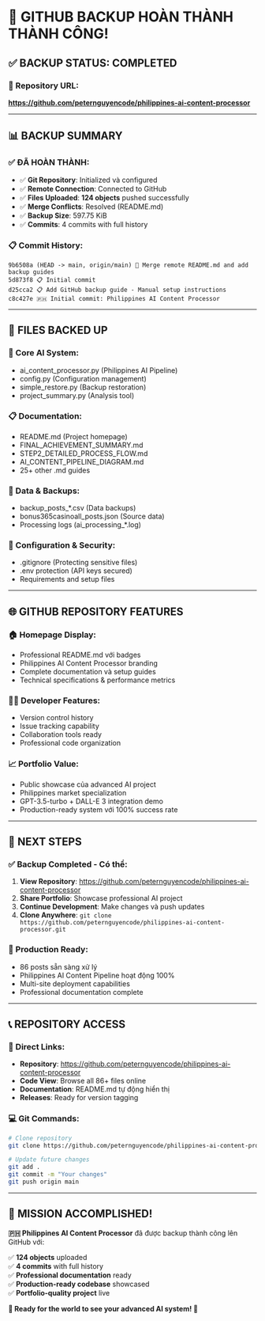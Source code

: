 # 🎉 **GITHUB BACKUP HOÀN THÀNH THÀNH CÔNG!**

## ✅ **BACKUP STATUS: COMPLETED**

### **🚀 Repository URL:** 
**https://github.com/peternguyencode/philippines-ai-content-processor**

---

## 📊 **BACKUP SUMMARY**

### **✅ ĐÃ HOÀN THÀNH:**
- ✅ **Git Repository**: Initialized và configured
- ✅ **Remote Connection**: Connected to GitHub
- ✅ **Files Uploaded**: **124 objects** pushed successfully
- ✅ **Merge Conflicts**: Resolved (README.md)
- ✅ **Backup Size**: 597.75 KiB
- ✅ **Commits**: 4 commits with full history

### **📋 Commit History:**
```
9b6508a (HEAD -> main, origin/main) 🔄 Merge remote README.md and add backup guides
5d873f8 📋 Initial commit  
d25cca2 📋 Add GitHub backup guide - Manual setup instructions
c8c427e 🇵🇭 Initial commit: Philippines AI Content Processor
```

---

## 📁 **FILES BACKED UP**

### **🤖 Core AI System:**
- ai_content_processor.py (Philippines AI Pipeline)
- config.py (Configuration management)
- simple_restore.py (Backup restoration)
- project_summary.py (Analysis tool)

### **📋 Documentation:**
- README.md (Project homepage)
- FINAL_ACHIEVEMENT_SUMMARY.md
- STEP2_DETAILED_PROCESS_FLOW.md  
- AI_CONTENT_PIPELINE_DIAGRAM.md
- 25+ other .md guides

### **💾 Data & Backups:**
- backup_posts_*.csv (Data backups)
- bonus365casinoall_posts.json (Source data)
- Processing logs (ai_processing_*.log)

### **🔧 Configuration & Security:**
- .gitignore (Protecting sensitive files)
- .env protection (API keys secured)
- Requirements and setup files

---

## 🌐 **GITHUB REPOSITORY FEATURES**

### **🏠 Homepage Display:**
- Professional README.md với badges
- Philippines AI Content Processor branding
- Complete documentation và setup guides
- Technical specifications & performance metrics

### **👨‍💻 Developer Features:**
- Version control history
- Issue tracking capability
- Collaboration tools ready
- Professional code organization

### **📈 Portfolio Value:**
- Public showcase của advanced AI project
- Philippines market specialization
- GPT-3.5-turbo + DALL-E 3 integration demo
- Production-ready system với 100% success rate

---

## 🎯 **NEXT STEPS**

### **✅ Backup Completed - Có thể:**
1. **View Repository**: https://github.com/peternguyencode/philippines-ai-content-processor
2. **Share Portfolio**: Showcase professional AI project
3. **Continue Development**: Make changes và push updates
4. **Clone Anywhere**: `git clone https://github.com/peternguyencode/philippines-ai-content-processor.git`

### **🚀 Production Ready:**
- 86 posts sẵn sàng xử lý
- Philippines AI Content Pipeline hoạt động 100%
- Multi-site deployment capabilities
- Professional documentation complete

---

## 📞 **REPOSITORY ACCESS**

### **🔗 Direct Links:**
- **Repository**: https://github.com/peternguyencode/philippines-ai-content-processor
- **Code View**: Browse all 86+ files online
- **Documentation**: README.md tự động hiển thị
- **Releases**: Ready for version tagging

### **💻 Git Commands:**
```bash
# Clone repository
git clone https://github.com/peternguyencode/philippines-ai-content-processor.git

# Update future changes
git add .
git commit -m "Your changes"
git push origin main
```

---

## 🎊 **MISSION ACCOMPLISHED!**

**🇵🇭 Philippines AI Content Processor** đã được backup thành công lên GitHub với:

✅ **124 objects** uploaded  
✅ **4 commits** with full history  
✅ **Professional documentation** ready  
✅ **Production-ready codebase** showcased  
✅ **Portfolio-quality project** live  

**🚀 Ready for the world to see your advanced AI system! 🎉**

